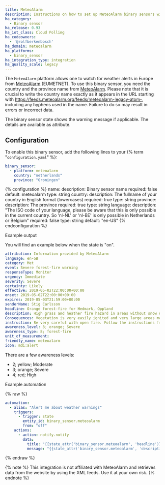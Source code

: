 ```yaml
---
title: MeteoAlarm
description: Instructions on how to set up MeteoAlarm binary sensors within Home Assistant.
ha_category:
  - Binary sensor
ha_release: 0.93
ha_iot_class: Cloud Polling
ha_codeowners:
  - '@rolfberkenbosch'
ha_domain: meteoalarm
ha_platforms:
  - binary_sensor
ha_integration_type: integration
ha_quality_scale: legacy
---
```


The `MeteoAlarm` platform allows one to watch for weather alerts in Europe from [MeteoAlarm](https://www.meteoalarm.org) (EUMETNET). To use this binary sensor, you need the country and the province name from  [MeteoAlarm](https://feeds.meteoalarm.org). Please note that it is crucial to write the country name exactly as it appears in the URL starting with https://feeds.meteoalarm.org/feeds/meteoalarm-legacy-atom-, including any hyphens used in the name. Failure to do so may result in errors or incorrect data.

The binary sensor state shows the warning message if applicable. The details are available as attribute.

## Configuration

To enable this binary sensor, add the following lines to your {% term "`configuration.yaml`" %}:

```yaml
binary_sensor:
  - platform: meteoalarm
    country: "netherlands"
    province: "Groningen"
```

{% configuration %}
name:
  description: Binary sensor name
  required: false
  default: meteoalarm
  type: string
country:
  description: The fullname of your country in English format (lowercases)
  required: true
  type: string
province:
  description: The province
  required: true
  type: string
language:
  description: "The ISO code of your language, please be aware that this is only possible in the current country. So 'nl-NL' or 'nl-BE' is only possible in Netherlands or Belgium"
  required: false
  type: string
  default: "en-US"
{% endconfiguration %}


Example output

You will find an example below when the state is "on".

```yaml
attribution: Information provided by MeteoAlarm
language: en-GB
category: Met
event: Severe forest-fire warning
responseType: Monitor
urgency: Immediate
severity: Severe
certainty: Likely
effective: 2019-05-02T22:00:00+00:00
onset: 2019-05-02T22:00:00+00:00
expires: 2019-05-03T21:59:00+00:00
senderName: Stig Carlsson
headline: Orange forest-fire for Hedmark, Oppland
description: High grass and heather fire hazard in areas without snow until significant amount of precipitation.
Consequences: Vegetation is very easily ignited and very large areas may be affected.
instruction: Be very careful with open fire. Follow the instructions from the local authorities. Emergency services should assess a necessary level of alertness.
awareness_level: 3; orange; Severe
awareness_type: 8; forest-fire
unit_of_measurement:
friendly_name: meteoalarm
icon: mdi:alert
```

There are a few awareness levels:

- 2; yellow; Moderate
- 3; orange; Severe
- 4; red; High

Example automation

{% raw %}

```yaml
automation:
  - alias: "Alert me about weather warnings"
    triggers:
      - trigger: state
        entity_id: binary_sensor.meteoalarm
        from: "off"
    actions:
      - action: notify.notify
        data:
          title: "{{state_attr('binary_sensor.meteoalarm', 'headline')}}"
          message: "{{state_attr('binary_sensor.meteoalarm', 'description')}} is effective on {{state_attr('binary_sensor.meteoalarm', 'effective')}}"
```

{% endraw %}

{% note %}
This integration is not affiliated with MeteoAlarm and retrieves data from the website by using the XML feeds. Use it at your own risk.
{% endnote %}
